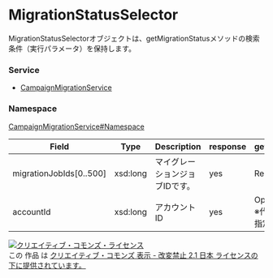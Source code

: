 

# MigrationStatusSelector

MigrationStatusSelectorオブジェクトは、getMigrationStatusメソッドの検索条件（実行パラメータ）を保持します。

### Service

+ [CampaignMigrationService](../../services/CampaignMigrationService.md)

### Namespace

[CampaignMigrationService#Namespace](../../services/CampaignMigrationService.md#namespace)

| Field | Type | Description | response | getMigrationStatus |
| ----- | ---- | ----------- | -------- | --------- |
| migrationJobIds[0..500] | xsd:long | マイグレーションジョブIDです。 | yes | Requirement | |
| accountId | xsd:long | アカウントID | yes | Optional<br>※代行認証の場合は指定必須です。 | |

<a rel="license" href="http://creativecommons.org/licenses/by-nd/2.1/jp/"><img alt="クリエイティブ・コモンズ・ライセンス" style="border-width:0" src="https://i.creativecommons.org/l/by-nd/2.1/jp/88x31.png" /></a><br />この 作品 は <a rel="license" href="http://creativecommons.org/licenses/by-nd/2.1/jp/">クリエイティブ・コモンズ 表示 - 改変禁止 2.1 日本 ライセンスの下に提供されています。</a>
